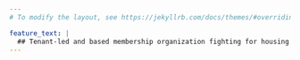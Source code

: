 ```yaml
---
# To modify the layout, see https://jekyllrb.com/docs/themes/#overriding-theme-defaults

feature_text: |
  ## Tenant-led and based membership organization fighting for housing for all Alhambrans.
---
```

